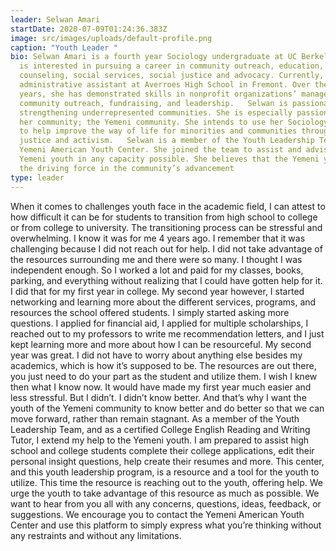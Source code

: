 ```yaml
---
leader: Selwan Amari
startDate: 2020-07-09T01:24:36.383Z
image: src/images/uploads/default-profile.png
caption: "Youth Leader "
bio: Selwan Amari is a fourth year Sociology undergraduate at UC Berkeley. She
  is interested in pursuing a career in community outreach, education,
  counseling, social services, social justice and advocacy. Currently, she is an
  administrative assistant at Averroes High School in Fremont. Over the past 4
  years, she has demonstrated skills in nonprofit organizations’ management,
  community outreach, fundraising, and leadership.   Selwan is passionate about
  strengthening underrepresented communities. She is especially passionate about
  her community; the Yemeni community. She intends to use her Sociology degree
  to help improve the way of life for minorities and communities through social
  justice and activism.   Selwan is a member of the Youth Leadership Team at the
  Yemeni American Youth Center. She joined the team to assist and advise the
  Yemeni youth in any capacity possible. She believes that the Yemeni youth are
  the driving force in the community’s advancement
type: leader
---
```

When it comes to challenges youth face in the academic field, I can attest to how difficult it can be for students to transition from high school to college or from college to university. The transitioning process can be stressful and overwhelming. I know it was for me 4 years ago. I remember that it was challenging because I did not reach out for help. I did not take advantage of the resources surrounding me and there were so many. I thought I was independent enough. So I worked a lot and paid for my classes, books, parking, and everything without realizing that I could have gotten help for it. I did that for my first year in college. My second year however, I started networking and learning more about the different services, programs, and resources the school offered students. I simply started asking more questions. I applied for financial aid, I applied for multiple scholarships, I reached out to my professors to write me recommendation letters, and I just kept learning more and more about how I can be resourceful. My second year was great. I did not have to worry about anything else besides my academics, which is how it’s supposed to be. 
The resources are out there, you just need to do your part as the student and utilize them. I wish I knew then what I know now. It would have made my first year much easier and less stressful. But I didn’t. I didn’t know better. And that’s why I want the youth of the Yemeni community to know better and do better so that we can move forward, rather than remain stagnant. 
As a member of the Youth Leadership Team, and as a certified College English Reading and Writing Tutor, I extend my help to the Yemeni youth. I am prepared to assist high school and college students complete their college applications, edit their personal insight questions, help create their resumes and more. 
This center, and this youth leadership program, is a resource and a tool for the youth to utilize. This time the resource is reaching out to the youth, offering help. We urge the youth to take advantage of this resource as much as possible.  We want to hear from you all with any concerns, questions, ideas, feedback, or suggestions. We encourage you to contact the Yemeni American Youth Center and use this platform to simply express what you’re thinking without any restraints and without any limitations.
